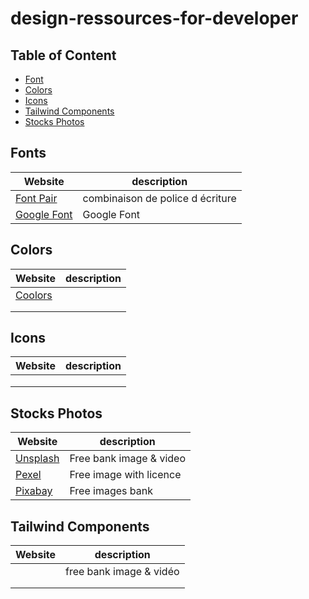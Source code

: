 # design-ressources-for-developer

## Table of Content

- [Font](#fonts)
- [Colors](#colors)
- [Icons](#icons)
- [Tailwind Components](#tailwind-components)
- [Stocks Photos](#stocks-photos)

## Fonts
|Website|description |
---------|-----------|
|[Font Pair ](https://www.fontpair.co/)| combinaison de police d écriture |
|[Google Font](https://fonts.google.com/)| Google Font 
## Colors
|Website|description |
---------|-----------|
|[Coolors](https://coolors.co/)| |
|[]()  | |
|[]()  | |

## Icons
|Website|description |
---------|-----------|
|[]()  | |
|[]()  | |
|[]()  | |

## Stocks Photos
|Website|description |
---------|-----------|
|[Unsplash](https://unsplash.com/)| Free bank image & video |
|[Pexel](https://Pexel.com/)| Free image with licence |
|[Pixabay](https://pixabay.com/)| Free images bank|

## Tailwind Components
|Website|description |
---------|-----------|
|[]()|free bank image & vidéo  |
|[]() | |
|[]() | |
